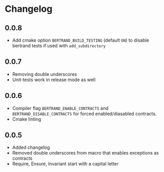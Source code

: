 # Changelog

## 0.0.8

*   Add cmake option `BERTRAND_BUILD_TESTING` (default `ON`) to disable bertrand tests if used with `add_subdirectory`

## 0.0.7

*   Removing double underscores
*   Unit-tests work in release mode as well

## 0.0.6

*   Compiler flag `BERTRAND_ENABLE_CONTRACTS` and `BERTRAND_DISABLE_CONTRACTS` for forced enabled/diasabled contracts. 
*   Cmake linting

## 0.0.5

*   Added changelog
*   Removed double underscores from macro that enables exceptions as contracts
*   Require, Ensure, Invariant start with a capital letter